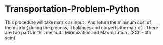 # Transportation-Problem-Python
This procedure will take matrix as input . And return the minimum cost of the matrix ( during the process, it balances and converts the matrix ) . There are two parts in this method : Minimization and Maximization . (SCL - 4th sem)
